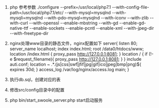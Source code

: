 1. php 参考参数
./configure --prefix=/usr/local/php7.1 --with-config-file-path=/usr/local/php7.1/etc/ --with-mysql=mysqlnd --with-mysqli=mysqlnd --with-pdo-mysql=mysqlnd  --with-iconv --with-zlib --with-curl --with-openssl --enable-mbstring --with-gd --enable-gd-native-ttf --enable-sockets --enable-pcntl --enable-xml --with-jpeg-dir --with-freetype-dir

2. nginx处理www目录的静态文件，nginx配置如下
server{
    listen       80;
    server_name  localhost;
    index index.html;
    root  /data0/htdocs/www;
    location /index.html {
        proxy_pass http://127.0.0.1:8081;
    }
    location / {
        if (!-e $request_filename){
            proxy_pass http://127.0.0.1:8081;
        }
    }
    include auti.conf;
    location ~ .*\.(js|css|swf|jfif|jpg|gif|ico|jpeg|bmp|png)${
      expires      30d;
    }
    access_log  /var/log/nginx/access.log  main;
}
  
3. 执行db.sql，创建对应的表
4. 修改src/config目录中的配置
5. php bin/start_swoole_server.php start启动服务